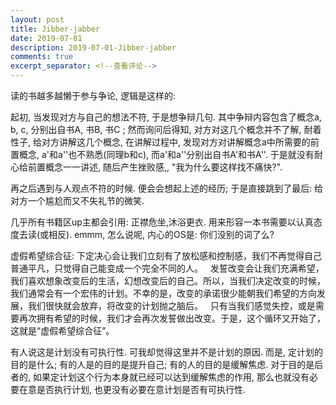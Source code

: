```yaml
---
layout: post
title: Jibber-jabber
date: 2019-07-01
description: 2019-07-01-Jibber-jabber
comments: true
excerpt_separator: <!--查看评论-->
---
```



读的书越多越懒于参与争论, 逻辑是这样的:

起初, 当发现对方与自己的想法不符, 于是想争辩几句. 其中争辩内容包含了概念a, b, c, 分别出自书A, 书B, 书C ; 然而询问后得知, 对方对这几个概念并不了解, 耐着性子, 给对方讲解这几个概念, 在讲解过程中, 发现对方对讲解概念a中所需要的前置概念, a'和a''也不熟悉(同理b和c), 而a'和a''分别出自书A'和书A''. 于是就没有耐心给前置概念一一讲述, 随后产生挫败感,, "我为什么要这样找不痛快?". 

再之后遇到与人观点不符的时候. 便会会想起上述的经历; 于是直接跳到了最后: 给对方一个尴尬而又不失礼节的微笑. 


几乎所有书籍区up主都会引用: 正襟危坐,沐浴更衣. 用来形容一本书需要以认真态度去读(或相反). emmm, 怎么说呢, 内心的OS是: 你们没别的词了么?

虚假希望综合征:
下定决心会让我们立刻有了放松感和控制感，我们不再觉得自己普通平凡，只觉得自己能变成一个完全不同的人。
 
发誓改变会让我们充满希望，我们喜欢想象改变后的生活，幻想改变后的自己。所以，当我们决定改变的时候，我们通常会有一个宏伟的计划。不幸的是，改变的承诺很少能朝我们希望的方向发展，我们很快就会放弃，将改变的计划抛之脑后。
 
只有当我们感觉失控，或是需要再次拥有希望的时候，我们才会再次发誓做出改变。于是，这个循环又开始了，这就是“虚假希望综合征”。

有人说这是计划没有可执行性. 可我却觉得这里并不是计划的原因. 而是, 定计划的目的是什么; 有的人是的目的是提升自己; 有的人的目的是缓解焦虑. 对于目的是后者的, 如果定计划这个行为本身就已经可以达到缓解焦虑的作用, 那么也就没有必要在意是否执行计划, 也更没有必要在意计划是否有可执行性. 
